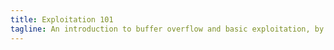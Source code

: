```yaml
---
title: Exploitation 101
tagline: An introduction to buffer overflow and basic exploitation, by dsp.
---
```


